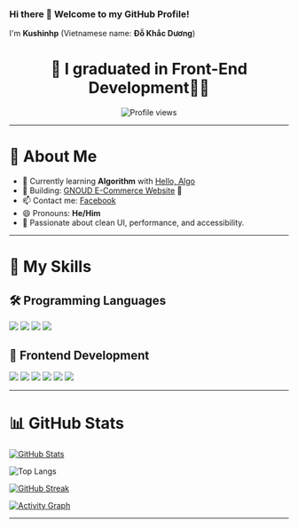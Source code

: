 ### Hi there 👋 Welcome to my GitHub Profile!  
I'm **Kushinhp** (Vietnamese name: **Đỗ Khắc Dương**)

<h1 align="center"> 🔭 I graduated in Front-End Development👨‍🎓 </h1>

<div align="center">
  
![Profile views](https://komarev.com/ghpvc/?username=dokhacduong1&color=blueviolet)

</div>

---

# 🤘 About Me

- 🌱 Currently learning **Algorithm** with [Hello, Algo](https://www.hello-algo.com)  
- 💼 Building: [GNOUD E-Commerce Website](https://github.com/dokhacduong1/GNOUD-E_COMMERCE) 🛒  
- 📫 Contact me: [Facebook](https://www.facebook.com/Kushinh1/)  
- 😄 Pronouns: **He/Him**  
- 🚀 Passionate about clean UI, performance, and accessibility.

---

# 🧠 My Skills

## 🛠 Programming Languages

<p align="left">
  <img src="https://img.shields.io/badge/javascript-%23323330.svg?style=for-the-badge&logo=javascript&logoColor=%23F7DF1E"/>
  <img src="https://img.shields.io/badge/typescript-%23007ACC.svg?style=for-the-badge&logo=typescript&logoColor=white"/>
  <img src="https://img.shields.io/badge/python-%2314354C.svg?style=for-the-badge&logo=python&logoColor=white"/>
  <img src="https://img.shields.io/badge/c%23-%23239120.svg?style=for-the-badge&logo=c-sharp&logoColor=white"/>
</p>

## 🎨 Frontend Development

<p align="left"> 
  <img src="https://img.shields.io/badge/html5-%23E34F26.svg?style=for-the-badge&logo=html5&logoColor=white"/>  
  <img src="https://img.shields.io/badge/css3-%231572B6.svg?style=for-the-badge&logo=css3&logoColor=white"/>
  <img src="https://img.shields.io/badge/tailwindcss-%2338B2AC.svg?style=for-the-badge&logo=tailwind-css&logoColor=white"/>
  <img src="https://img.shields.io/badge/SASS-hotpink.svg?style=for-the-badge&logo=SASS&logoColor=white"/>
  <img src="https://img.shields.io/badge/react-%2320232a.svg?style=for-the-badge&logo=react&logoColor=%2361DAFB"/>
  <img src="https://img.shields.io/badge/WordPress-%23117AC9.svg?style=for-the-badge&logo=WordPress&logoColor=white"/>
</p>

---

# 📊 GitHub Stats

<!-- Stats card -->
[![GitHub Stats](https://github-readme-stats.vercel.app/api?username=dokhacduong1&show_icons=true&count_private=true)](https://github.com/anuraghazra/github-readme-stats)

<!-- Top languages card -->
![Top Langs](https://github-readme-stats.vercel.app/api/top-langs/?username=dokhacduong1&layout=compact&theme=default)

<!-- Contribution streak -->
[![GitHub Streak](https://github-readme-streak-stats.herokuapp.com?user=dokhacduong1&theme=default)](https://github.com/DenverCoder1/github-readme-streak-stats)

<!-- Contribution activity graph -->
[![Activity Graph](https://github-readme-activity-graph.vercel.app/graph?username=dokhacduong1&theme=github-compact)](https://github.com/Ashutosh00710/github-readme-activity-graph)

---

<!-- Optionally you can add: 📚 Blog posts, 🧑‍💻 Freelance info, 🧩 Fun facts, etc. -->
